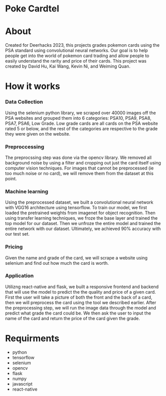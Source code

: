 # Poke Cardtel
# About
Created for Deerhacks 2023, this projects grades pokemon cards using the PSA standard using convolutional neural networks. Our goal is to help people get into the world of pokemon card trading and allow people to easily understand the rarity and price of their cards. This project was created by David Hu, Kai Wang, Kevin Ni, and Weiming Quan.

# How it works
### Data Collection
Using the selenium python library, we scraped over 40000 images off the PSA websites and grouped them into 6 categories: PSA10, PSA9, PSA8, PSA7, PSA6, Low Grade. Low grade cards are all cards on the PSA website rated 5 or below, and the rest of the categories are respective to the grade they were given on the website.

### Preproccessing
The preprocssing step was done via the opencv library. We removed all background noise by using a filter and cropping out just the card itself using computer vision techniques. For images that cannot be preprocessed (ie too much noise or no card), we will remove them from the dataset at this point. 

### Machine learning
Using the preprocessed dataset, we built a convolutional neural network with VGG16 architecture using tensorflow. To train our model, we first loaded the pretrained weights from imagenet for object recognition. Then using transfer learning techniques, we froze the base layer and trained the top model for our dataset. Then we unfroze the entire model and trained the entire network with our dataset. Ultimately, we achieved 90% accuracy with our test set.

### Pricing
Given the name and grade of the card, we will scrape a website using selenium and find out how much the card is worth.

### Application
Utilizng react-native and flask, we built a responsive frontend and backend that will use the model to predict the the quality and price of a given card. First the user will take a picture of both the front and the back of a card, then we will preprocess the card using the tool we described earlier. After the preprocessing step, we will run the image data through the model and predict what grade the card could be. We then ask the user to input the name of the card and return the price of the card given the grade.

# Requirments
- python
- tensorflow
- selenium
- opencv
- flask
- numpy
- javascript
- react-native

